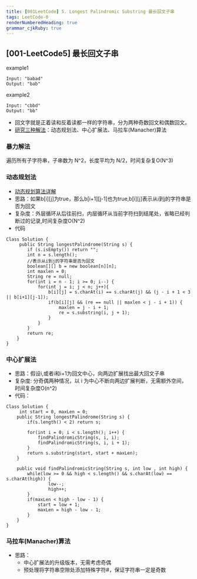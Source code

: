 ```yaml
---
title: [001LeetCode] 5. Longest Palindromic Substring 最长回文子串
tags: LeetCode-0
renderNumberedHeading: true
grammar_cjkRuby: true
---
```

## [001-LeetCode5] 最长回文子串
example1
```
Input: "babad"
Output: "bab"
```
example2
```
Input: "cbbd"
Output: "bb"
```
- 回文字就是正着读和反着读都一样的字符串，分为两种奇数回文和偶数回文。
- [研究三种解法](https://www.jianshu.com/p/631a5b2de027)：动态规划法、中心扩展法、马拉车(Manacher)算法
### 暴力解法
遍历所有子字符串，子串数为 N^2，长度平均为 N/2，时间复杂复O(N^3)
### 动态规划法
- [动态规划算法详解](https://www.cnblogs.com/hithongming/p/9229871.html)
- 思路：如果b[i][j]为true，那么b[i+1][j-1]也为true,b[i][j]表示从i到j的字符串是否为回文
- 复杂度：外层循环从后往前扫，内层循环从当前字符扫到结尾处，省略已经判断过的记录,时间复杂度O(N^2)
- 代码
```
Class Solution {
	 public String longestPalindrome(String s) {
        if (s.isEmpty()) return "";
		int n = s.length();
		//表示从i到j的字符串是否为回文
		boolean[][] b = new boolean[n][n];
		int maxlen = 0;
		String re = null;
		for(int i = n - 1; i >= 0; i--) {
			for(int j = i; j < n; j++){
				b[i][j] = s.charAt(i) == s.charAt(j) && (j - i + 1 < 3 || b[i+1][j-1]);
				if(b[i][j] && (re == null || maxlen < j - i + 1)) {
					maxlen = j - i + 1;
					re = s.substring(i, j + 1);
				}
			}
		}
		return re;
    }
}
```

### 中心扩展法
- 思路：假设i,或者i和i+1为回文中心，向两边扩展找出最大回文子串
- 复杂度: 分奇偶两种情况，以 i 为中心不断向两边扩展判断，无需额外空间，时间复杂度O(n^2)
- 代码：
```method1
Class Solution {
	 int start = 0, maxLen = 0;
    public String longestPalindrome(String s) {
        if(s.length() < 2) return s;
		
		for(int i = 0; i < s.length(); i++) {
			findPalindromicString(s, i, i);
			findPalindromicString(s, i, i + 1);
		}
		return s.substring(start, start + maxLen);
    }
    
    public void findPalindromicString(String s, int low , int high) {
		while(low >= 0 && high < s.length() && s.charAt(low) == s.charAt(high)) {
				low--;
				high++;
		}
		if(maxLen < high - low - 1) {
			start = low + 1;
			maxLen = high - low - 1;
		}
	}
}
```

### 马拉车(Manacher)算法
- 思路：
	- 中心扩展法的升级版本，无需考虑奇偶
	- 预处理将字符串空隙处添加特殊字符#，保证字符串一定是奇数